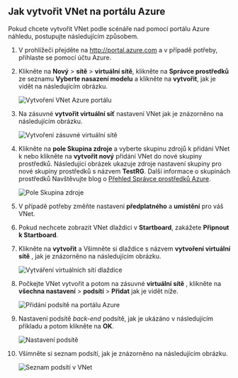 ## <a name="how-to-create-a-vnet-in-the-azure-portal"></a>Jak vytvořit VNet na portálu Azure

Pokud chcete vytvořit VNet podle scénáře nad pomocí portálu Azure náhledu, postupujte následujícím způsobem.

1. V prohlížeči přejděte na http://portal.azure.com a v případě potřeby, přihlaste se pomocí účtu Azure.
2. Klikněte na **Nový** > **sítě** > **virtuální sítě**, klikněte na **Správce prostředků** ze seznamu **Vyberte nasazení modelu** a klikněte na **vytvořit**, jak je vidět na následujícím obrázku.

    ![Vytvoření VNet Azure portálu](./media/virtual-networks-create-vnet-arm-pportal-include/vnet-create-arm-pportal-figure1.gif)

3. Na zásuvné **vytvořit virtuální síť** nastavení VNet jak je znázorněno na následujícím obrázku.

    ![Vytvoření zásuvné virtuální sítě](./media/virtual-networks-create-vnet-arm-pportal-include/vnet-create-arm-pportal-figure2.png)

4. Klikněte na **pole Skupina zdroje** a vyberte skupinu zdrojů k přidání VNet k nebo klikněte na **vytvořit nový** přidání VNet do nové skupiny prostředků. Následující obrázek ukazuje zdroje nastavení skupiny pro nové skupiny prostředků s názvem **TestRG**. Další informace o skupinách prostředků Navštěvujte blog o [Přehled Správce prostředků Azure](../articles/resource-group-overview.md#resource-groups).

    ![Pole Skupina zdroje](./media/virtual-networks-create-vnet-arm-pportal-include/vnet-create-arm-pportal-figure3.png)

5. V případě potřeby změňte nastavení **předplatného** a **umístění** pro váš VNet. 

6. Pokud nechcete zobrazit VNet dlaždici v **Startboard**, zakážete **Připnout k Startboard**. 

7. Klikněte na **vytvořit** a Všimněte si dlaždice s názvem **vytvoření virtuální sítě** , jak je znázorněno na následujícím obrázku.

    ![Vytváření virtuálních sítí dlaždice](./media/virtual-networks-create-vnet-arm-pportal-include/vnet-create-arm-pportal-figure4.png)

8. Počkejte VNet vytvořit a potom na zásuvné **virtuální sítě** , klikněte na **všechna nastavení** > **podsítí** > **Přidat** jak je vidět níže.

    ![Přidání podsítě na portálu Azure](./media/virtual-networks-create-vnet-arm-pportal-include/vnet-create-arm-pportal-figure5.gif)

9. Nastavení podsítě *back-end* podsítě, jak je ukázáno v následujícím příkladu a potom klikněte na **OK**. 

    ![Nastavení podsítě](./media/virtual-networks-create-vnet-arm-pportal-include/vnet-create-arm-pportal-figure6.png)

10. Všimněte si seznam podsítí, jak je znázorněno na následujícím obrázku.

    ![Seznam podsítí v VNet](./media/virtual-networks-create-vnet-arm-pportal-include/vnet-create-arm-pportal-figure7.png)

